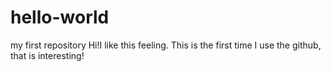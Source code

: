 # hello-world
my first repository
Hi!I like this feeling.
This is the first time I use the github, that is interesting!
